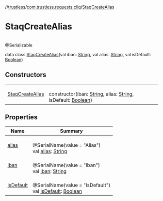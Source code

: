 //[trustless](../../../index.md)/[com.trustless.requests.cliq](../index.md)/[StaqCreateAlias](index.md)

# StaqCreateAlias

\
@Serializable

data class [StaqCreateAlias](index.md)(val iban: [String](https://kotlinlang.org/api/latest/jvm/stdlib/kotlin/-string/index.html), val alias: [String](https://kotlinlang.org/api/latest/jvm/stdlib/kotlin/-string/index.html), val isDefault: [Boolean](https://kotlinlang.org/api/latest/jvm/stdlib/kotlin/-boolean/index.html))

## Constructors

| | |
|---|---|
| [StaqCreateAlias](-staq-create-alias.md) | <br>constructor(iban: [String](https://kotlinlang.org/api/latest/jvm/stdlib/kotlin/-string/index.html), alias: [String](https://kotlinlang.org/api/latest/jvm/stdlib/kotlin/-string/index.html), isDefault: [Boolean](https://kotlinlang.org/api/latest/jvm/stdlib/kotlin/-boolean/index.html)) |

## Properties

| Name | Summary |
|---|---|
| [alias](alias.md) | <br>@SerialName(value = &quot;Alias&quot;)<br>val [alias](alias.md): [String](https://kotlinlang.org/api/latest/jvm/stdlib/kotlin/-string/index.html) |
| [iban](iban.md) | <br>@SerialName(value = &quot;Iban&quot;)<br>val [iban](iban.md): [String](https://kotlinlang.org/api/latest/jvm/stdlib/kotlin/-string/index.html) |
| [isDefault](is-default.md) | <br>@SerialName(value = &quot;IsDefault&quot;)<br>val [isDefault](is-default.md): [Boolean](https://kotlinlang.org/api/latest/jvm/stdlib/kotlin/-boolean/index.html) |
